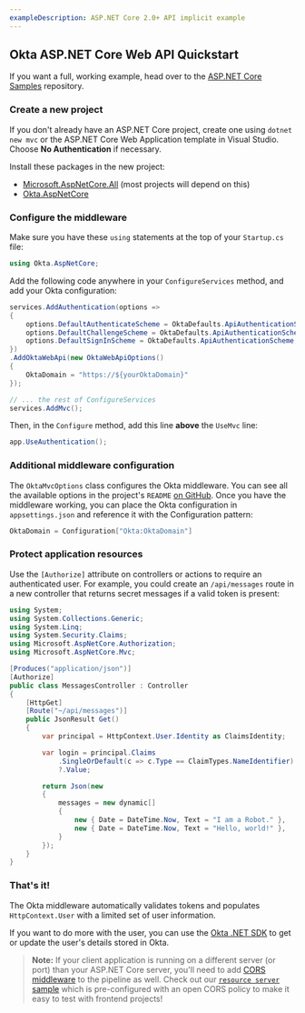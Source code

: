 ```yaml
---
exampleDescription: ASP.NET Core 2.0+ API implicit example
---
```


## Okta ASP.NET Core Web API Quickstart

If you want a full, working example, head over to the [ASP.NET Core Samples][example-repo] repository.

### Create a new project

If you don't already have an ASP.NET Core project, create one using `dotnet new mvc` or the ASP.NET Core Web Application template in Visual Studio. Choose **No Authentication** if necessary.

Install these packages in the new project:
* [Microsoft.AspNetCore.All] (most projects will depend on this)
* [Okta.AspNetCore]

### Configure the middleware

Make sure you have these `using` statements at the top of your `Startup.cs` file:

```csharp
using Okta.AspNetCore;
```

Add the following code anywhere in your `ConfigureServices` method, and add your Okta configuration:
<DomainAdminWarning />

```csharp
services.AddAuthentication(options =>
{
    options.DefaultAuthenticateScheme = OktaDefaults.ApiAuthenticationScheme;
    options.DefaultChallengeScheme = OktaDefaults.ApiAuthenticationScheme;
    options.DefaultSignInScheme = OktaDefaults.ApiAuthenticationScheme;
})
.AddOktaWebApi(new OktaWebApiOptions()
{
    OktaDomain = "https://${yourOktaDomain}"
});

// ... the rest of ConfigureServices
services.AddMvc();
```

Then, in the `Configure` method, add this line **above** the `UseMvc` line:

```csharp
app.UseAuthentication();
```

### Additional middleware configuration

The `OktaMvcOptions` class configures the Okta middleware. You can see all the available options in the project's `README` [on GitHub][config reference]. Once you have the middleware working, you can place the Okta configuration in `appsettings.json` and reference it with the Configuration pattern:

```csharp
OktaDomain = Configuration["Okta:OktaDomain"]
```

### Protect application resources

Use the `[Authorize]` attribute on controllers or actions to require an authenticated user. For example, you could create an `/api/messages` route in a new controller that returns secret messages if a valid token is present:

```csharp
using System;
using System.Collections.Generic;
using System.Linq;
using System.Security.Claims;
using Microsoft.AspNetCore.Authorization;
using Microsoft.AspNetCore.Mvc;

[Produces("application/json")]
[Authorize]
public class MessagesController : Controller
{
    [HttpGet]
    [Route("~/api/messages")]
    public JsonResult Get()
    {
        var principal = HttpContext.User.Identity as ClaimsIdentity;

        var login = principal.Claims
            .SingleOrDefault(c => c.Type == ClaimTypes.NameIdentifier)
            ?.Value;

        return Json(new
        {
            messages = new dynamic[]
            {
                new { Date = DateTime.Now, Text = "I am a Robot." },
                new { Date = DateTime.Now, Text = "Hello, world!" },
            }
        });
    }
}
```

### That's it!

The Okta middleware automatically validates tokens and populates `HttpContext.User` with a limited set of user information.

If you want to do more with the user, you can use the [Okta .NET SDK] to get or update the user's details stored in Okta.

> **Note:** If your client application is running on a different server (or port) than your ASP.NET Core server, you'll need to add [CORS middleware](https://docs.microsoft.com/en-us/aspnet/core/security/cors) to the pipeline as well. Check out our [`resource server` sample](https://github.com/okta/samples-aspnetcore/tree/master/resource-server) which is pre-configured with an open CORS policy to make it easy to test with frontend projects!

[config reference]:https://github.com/okta/okta-aspnet/blob/master/docs/aspnetcore-webapi.md#configuration-reference
[example-repo]: https://github.com/okta/samples-aspnetcore/
[Microsoft.AspNetCore.All]: https://www.nuget.org/packages/Microsoft.AspNetCore.All 
[Okta.AspNetCore]: https://www.nuget.org/packages/Okta.AspNetCore
[Okta .NET SDK]: https://github.com/okta/okta-sdk-dotnet

